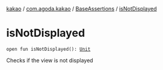[kakao](../../index.md) / [com.agoda.kakao](../index.md) / [BaseAssertions](index.md) / [isNotDisplayed](./is-not-displayed.md)

# isNotDisplayed

`open fun isNotDisplayed(): `[`Unit`](https://kotlinlang.org/api/latest/jvm/stdlib/kotlin/-unit/index.html)

Checks if the view is not displayed

